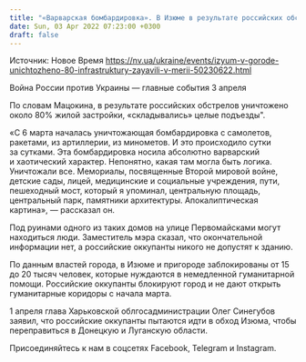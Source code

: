```yaml
---
title: "«Варварская бомбардировка». В Изюме в результате российских обстрелов уничтожено 80% застройки — мэрия"
date: Sun, 03 Apr 2022 07:23:00 +0300
draft: false
---
```

Источник: Новое Время https://nv.ua/ukraine/events/izyum-v-gorode-unichtozheno-80-infrastruktury-zayavili-v-merii-50230622.html


Война России против Украины — главные события 3 апреля

По словам Мацокина, в результате российских обстрелов уничтожено около 80% жилой застройки, «складывались» целые подъезды".

«С 6 марта началась уничтожающая бомбардировка с самолетов, ракетами, из артиллерии, из минометов. И это происходило сутки за сутками. Эта бомбардировка носила абсолютно варварский и хаотический характер. Непонятно, какая там могла быть логика. Уничтожали все. Мемориалы, посвященные Второй мировой войне, детские сады, лицей, медицинские и социальные учреждения, пути, пешеходный мост, который я упоминал, центральную площадь, центральный парк, памятники архитектуры. Апокалиптическая картина», — рассказал он.

Под руинами одного из таких домов на улице Первомайсками могут находиться люди. Заместитель мэра сказал, что окончательной информации нет, а российские оккупанты никого не допустят к зданию.

По данным властей города, в Изюме и пригороде заблокированы от 15 до 20 тысяч человек, которые нуждаются в немедленной гуманитарной помощи. Российские оккупанты блокируют город и не дают открыть гуманитарные коридоры с начала марта.

1 апреля глава Харьковской облгосадминистрации Олег Синегубов заявил, что российские оккупанты пытаются идти в обход Изюма, чтобы переправиться в Донецкую и Луганскую области.

Присоединяйтесь к нам в соцсетях Facebook, Telegram и Instagram.

